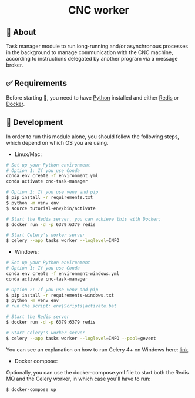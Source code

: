 <h1 align="center">CNC worker</h1>

## :dart: About ##

Task manager module to run long-running and/or asynchronous processes in the background to manage communication with the CNC machine, according to instructions delegated by another program via a message broker.

## :white_check_mark: Requirements ##

Before starting :checkered_flag:, you need to have [Python](https://www.python.org/) installed and either [Redis](https://redis.io/) or [Docker](https://www.docker.com/).

## :checkered_flag: Development ##

In order to run this module alone, you should follow the following steps, which depend on which OS you are using.

- Linux/Mac:

```bash
# Set up your Python environment
# Option 1: If you use Conda
conda env create -f environment.yml
conda activate cnc-task-manager

# Option 2: If you use venv and pip
$ pip install -r requirements.txt
$ python -m venv env
$ source tutorial-env/bin/activate

# Start the Redis server, you can achieve this with Docker:
$ docker run -d -p 6379:6379 redis

# Start Celery's worker server
$ celery --app tasks worker --loglevel=INFO
```

- Windows:

```bash
# Set up your Python environment
# Option 1: If you use Conda
conda env create -f environment-windows.yml
conda activate cnc-task-manager

# Option 2: If you use venv and pip
$ pip install -r requirements-windows.txt
$ python -m venv env
# run the script: env\Scripts\activate.bat

# Start the Redis server
$ docker run -d -p 6379:6379 redis

# Start Celery's worker server
$ celery --app tasks worker --loglevel=INFO --pool=gevent
```

You can see an explanation on how to run Celery 4+ on Windows here: [link](https://distributedpython.com/posts/two-ways-to-make-celery-4-run-on-windows/).

- Docker compose:

Optionally, you can use the docker-compose.yml file to start both the Redis MQ and the Celery worker, in which case you'll have to run:

```bash
$ docker-compose up
```
